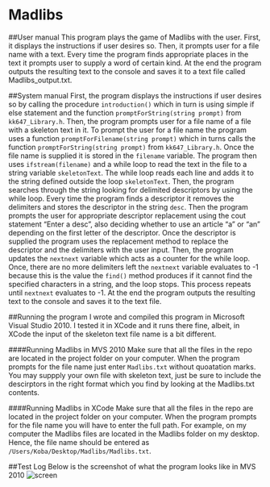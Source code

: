 # Madlibs
##User manual
This program plays the game of Madlibs with the user. First, it displays the instructions if user desires so. Then, it prompts user for a file name with a text. Every time the program finds appropriate places in the text it prompts user to supply a word of certain kind. At the end the program outputs the resulting text to the console and saves it to a text file called Madlibs_output.txt.

##System manual
First, the program displays the instructions if user desires so by calling the procedure `introduction()` which in turn is using simple if else statement and the function `promptForString(string prompt)` from `kk647_Library.h`. Then, the program prompts user for a file name of a file with a skeleton text in it. To prompt the user for a file name the program uses a function `promptForFilename(string prompt)` which in turns calls the function `promptForString(string prompt)`  from `kk647_Library.h`. Once the file name is supplied it is stored in the `filename` variable. The program then uses `ifstream(filename)` and a while loop to read the text in the file to a string variable `skeletonText`. The while loop reads each line and adds it to the string defined outside the loop `skeletonText`. Then, the program searches through the string looking for delimited descriptors by using the while loop. Every time the program finds a descriptor it removes the delimiters and stores the descriptor in the string `desc`. Then the program prompts the user for appropriate descriptor replacement using the cout statement “Enter a desc”, also deciding whether to use an article “a” or “an” depending on the first letter of the descriptor. Once the descriptor is supplied the program uses the replacement method to replace the descriptor and the delimiters with the user input. Then, the program updates the `nextnext` variable which acts as a counter for the while loop. Once, there are no more delimiters left the `nextnext` variable evaluates to -1 because this is the value the `find()` method produces if it cannot find the specified  characters in a string, and the loop stops. This process repeats until `nextnext` evaluates to -1. At the end the program outputs the resulting text to the console and saves it to the text file.

##Running the program 
I wrote and compiled this program in Microsoft Visual Studio 2010. I tested it in XCode and it runs there fine, albeit, in XCode the input of the skeleton text file name is a bit different. 

####Running Madlibs in MVS 2010
Make sure that all the files in the repo are located in the project folder on your computer. When the program prompts for the file name just enter `Madlibs.txt` without quoatation marks. You may suppply your own file with skeleton text, just be sure to include the descirptors in the right format which you find by looking at the Madlibs.txt contents.

####Running Madlibs in XCode
Make sure that all the files in the repo are located in the project folder on your computer. When the program prompts for the file name you will have to enter the full path. For example, on my computer the Madlibs files are located in the Madlibs folder on my desktop. Hence, the file name should be entered as `/Users/Koba/Desktop/Madlibs/Madlibs.txt`.

##Test Log
Below is the screenshot of what the program looks like in MVS 2010
![screen](http://imgur.com/Zx1SSg7)

